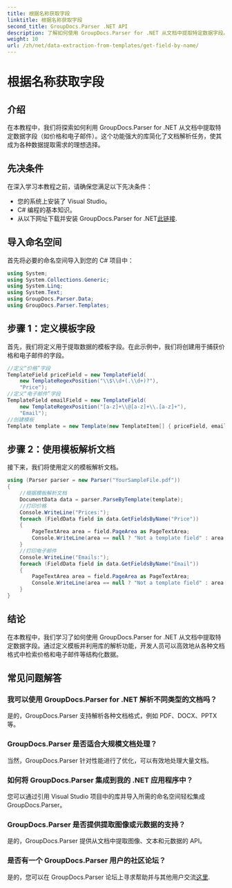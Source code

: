 ```yaml
---
title: 根据名称获取字段
linktitle: 根据名称获取字段
second_title: GroupDocs.Parser .NET API
description: 了解如何使用 GroupDocs.Parser for .NET 从文档中提取特定数据字段。带有代码示例的分步指南。
weight: 10
url: /zh/net/data-extraction-from-templates/get-field-by-name/
---
```


# 根据名称获取字段

## 介绍
在本教程中，我们将探索如何利用 GroupDocs.Parser for .NET 从文档中提取特定数据字段（如价格和电子邮件）。这个功能强大的库简化了文档解析任务，使其成为各种数据提取需求的理想选择。
## 先决条件
在深入学习本教程之前，请确保您满足以下先决条件：
- 您的系统上安装了 Visual Studio。
- C# 编程的基本知识。
- 从以下网址下载并安装 GroupDocs.Parser for .NET[此链接](https://releases.groupdocs.com/parser/net/).

## 导入命名空间
首先将必要的命名空间导入到您的 C# 项目中：
```csharp
using System;
using System.Collections.Generic;
using System.Linq;
using System.Text;
using GroupDocs.Parser.Data;
using GroupDocs.Parser.Templates;
```
## 步骤 1：定义模板字段
首先，我们将定义用于提取数据的模板字段。在此示例中，我们将创建用于捕获价格和电子邮件的字段。
```csharp
//定义“价格”字段
TemplateField priceField = new TemplateField(
    new TemplateRegexPosition("\\$\\d+(.\\d+)?"),
    "Price");
//定义“电子邮件”字段
TemplateField emailField = new TemplateField(
    new TemplateRegexPosition("[a-z]+\\@[a-z]+\\.[a-z]+"),
    "Email");
//创建模板
Template template = new Template(new TemplateItem[] { priceField, emailField });
```
## 步骤 2：使用模板解析文档
接下来，我们将使用定义的模板解析文档。
```csharp
using (Parser parser = new Parser("YourSampleFile.pdf"))
{
    //根据模板解析文档
    DocumentData data = parser.ParseByTemplate(template);
    //打印价格
    Console.WriteLine("Prices:");
    foreach (FieldData field in data.GetFieldsByName("Price"))
    {
        PageTextArea area = field.PageArea as PageTextArea;
        Console.WriteLine(area == null ? "Not a template field" : area.Text);
    }
    //打印电子邮件
    Console.WriteLine("Emails:");
    foreach (FieldData field in data.GetFieldsByName("Email"))
    {
        PageTextArea area = field.PageArea as PageTextArea;
        Console.WriteLine(area == null ? "Not a template field" : area.Text);
    }
}
```

## 结论
在本教程中，我们学习了如何使用 GroupDocs.Parser for .NET 从文档中提取特定数据字段。通过定义模板并利用库的解析功能，开发人员可以高效地从各种文档格式中检索价格和电子邮件等结构化数据。

## 常见问题解答
### 我可以使用 GroupDocs.Parser for .NET 解析不同类型的文档吗？
是的，GroupDocs.Parser 支持解析各种文档格式，例如 PDF、DOCX、PPTX 等。
### GroupDocs.Parser 是否适合大规模文档处理？
当然，GroupDocs.Parser 针对性能进行了优化，可以有效地处理大量文档。
### 如何将 GroupDocs.Parser 集成到我的 .NET 应用程序中？
您可以通过引用 Visual Studio 项目中的库并导入所需的命名空间轻松集成 GroupDocs.Parser。
### GroupDocs.Parser 是否提供提取图像或元数据的支持？
是的，GroupDocs.Parser 提供从文档中提取图像、文本和元数据的 API。
### 是否有一个 GroupDocs.Parser 用户的社区论坛？
是的，您可以在 GroupDocs.Parser 论坛上寻求帮助并与其他用户交流[这里](https://forum.groupdocs.com/c/parser/17).